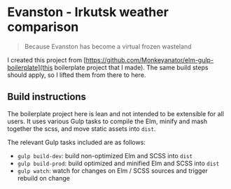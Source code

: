 # Evanston - Irkutsk weather comparison
> Because Evanston has become a virtual frozen wasteland

I created this project from [https://github.com/Monkeyanator/elm-gulp-boilerplate](this boilerplate project that I made). The same build steps should apply, so I lifted them from there to here.

## Build instructions

The boilerplate project here is lean and not intended to be extensible for all users. It uses various Gulp tasks to compile the Elm, minify and mash together the scss, and move static assets into `dist`.

The relevant Gulp tasks included are as follows:

* `gulp build-dev`: build non-optimized Elm and SCSS into `dist`
* `gulp build-prod`: build optimized and minified Elm and SCSS into `dist`
* `gulp watch`: watch for changes on Elm / SCSS sources and trigger rebuild on change